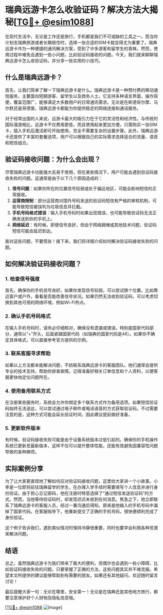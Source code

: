 # 瑞典远游卡怎么收验证码？解决方法大揭秘[[TG💪+ @esim1088](https://t.me/s/esim1088)]

在现代生活中，无论是工作还是旅行，手机都是我们不可或缺的工具之一。而当你计划去瑞典旅游或者长期居住时，选择一张合适的SIM卡就显得尤为重要了。瑞典远游卡作为一种便捷的通讯解决方案，受到了许多游客和留学生的青睐。然而，使用过程中难免会遇到一些小问题，比如验证码接收的问题。今天，我们就来聊聊瑞典远游卡怎么收验证码，并分享一些实用的小技巧。

## 什么是瑞典远游卡？

首先，让我们简单了解一下瑞典远游卡是什么。瑞典远游卡是一种预付费的移动通信服务，主要面向短期游客、留学生以及商务人士。它支持多种语言界面，操作简便，覆盖范围广，能够满足大多数用户的日常通讯需求。无论是在斯德哥尔摩、马尔默还是哥德堡，瑞典远游卡都能为你提供稳定的网络连接和通话服务。

对于经常出国的人来说，远游卡最大的吸引力在于它的灵活性和经济性。与传统的国际漫游相比，远游卡不仅费用更低，而且使用起来更加方便。只需购买一张SIM卡，插入手机后激活即可开始使用，完全不需要复杂的设置步骤。此外，瑞典远游卡还提供了丰富的套餐选项，用户可以根据自己的实际需求选择适合的流量、语音和短信组合。

## 验证码接收问题：为什么会出现？

尽管瑞典远游卡功能强大且易于使用，但在某些情况下，用户可能会遇到验证码接收失败的问题。这通常是由于以下几个原因造成的：

1. **信号问题**：如果你所在的位置信号较弱或处于偏远地区，可能会影响短信的正常接收。
2. **运营商限制**：部分运营商对国外号码发送的验证码短信有严格的审核机制，可能导致短信被误判为垃圾信息并拦截。
3. **手机号码格式错误**：输入手机号码时如果出现错误，也可能导致验证码无法正确发送到你的手机上。
4. **网络延迟**：有时候，即使信号良好，但由于网络拥堵或其他技术问题，验证码短信可能会延迟到达。

面对这些问题，不要慌张！接下来，我们将详细介绍如何解决验证码接收失败的问题。

## 如何解决验证码接收问题？

### 1. 检查信号强度

首先，确保你的手机信号良好。如果你发现信号较弱，可以尝试换个位置，比如靠近窗户或户外，看看是否能改善信号状况。如果仍然无法收到验证码，可以考虑切换到其他可用的网络环境，例如Wi-Fi热点。

### 2. 确认手机号码格式

在输入手机号码时，请务必仔细核对，确保没有遗漏或错误。特别是国家代码部分，通常以“+”开头，后面紧跟国家代码（如瑞典的国家代码是46）。如果你不确定具体格式，可以直接参考官方提供的示例。

### 3. 联系客服寻求帮助

如果以上方法都未能解决问题，不妨联系瑞典远游卡的客服团队。他们通常会提供专业的技术支持，帮助你排查故障。记得准备好相关订单信息和个人资料，以便客服更快地定位问题所在。

### 4. 使用备用联系方式

在注册某些服务时，系统会允许你绑定多个联系方式作为备用选项。如果短信验证码始终无法送达，可以尝试通过电子邮件或电话语音的方式获取验证码。不过需要注意的是，这种方式可能会延长验证时间，因此建议提前做好准备。

### 5. 更新软件版本

有时候，验证码接收失败可能是由于设备系统版本过低引起的。确保你的手机操作系统已更新至最新版本，这样不仅可以提升整体性能，还能有效避免因兼容性问题导致的各种麻烦。

## 实际案例分享

为了让大家更直观地了解如何应对验证码接收问题，这里给大家讲一个小故事。小李是一位即将前往瑞典留学的学生，在办理入学手续时需要填写个人信息并进行身份验证。由于担心忘记密码，他在注册时特意选择了“通过短信发送验证码”的方式。然而，当他等待验证码时，却发现迟迟未收到任何消息。焦急之下，他立即联系了瑞典远游卡的客服人员，经过一番沟通后得知，原来是他输入的手机号码中漏掉了国家代码。在客服指导下，他重新提交了正确的手机号码，很快便顺利完成了身份验证。

这个例子告诉我们，遇到类似情况时保持冷静很重要，同时也要学会利用各种资源来解决问题。

## 结语

总之，虽然瑞典远游卡为我们带来了极大的便利，但偶尔也会遇到一些小障碍，比如验证码接收失败的问题。只要掌握了正确的方法，这些问题其实并不难克服。希望本文所提供的建议能够帮助到有需要的朋友。如果还有其他疑问，欢迎随时留言讨论！

最后提醒大家一句：无论在哪里，安全第一！无论是在瑞典还是其他地方旅行，都要注意保护好个人财物及隐私信息哦。

[[TG💪+ @esim1088](https://t.me/s/esim1088) ![Image](https://i.postimg.cc/4NQfJmqS/Snipaste-2025-05-13-00-14-12.png)]